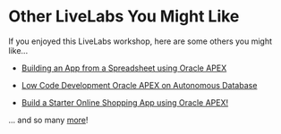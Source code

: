 # Other LiveLabs You Might Like

If you enjoyed this LiveLabs workshop, here are some others you might like...

- [Building an App from a Spreadsheet using Oracle APEX](https://apexapps.oracle.com/pls/apex/dbpm/r/livelabs/view-workshop?wid=631)

- [Low Code Development Oracle APEX on Autonomous Database](https://apexapps.oracle.com/pls/apex/dbpm/r/livelabs/view-workshop?wid=554)

- [Build a Starter Online Shopping App using Oracle APEX!](https://apexapps.oracle.com/pls/apex/dbpm/r/livelabs/view-workshop?wid=848)

... and so many [more](https://apexapps.oracle.com/pls/apex/dbpm/r/livelabs/home)!

